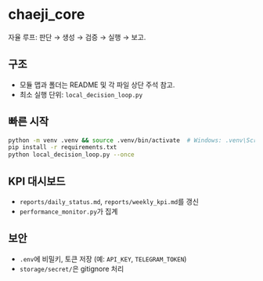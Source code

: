 # chaeji_core

자율 루프: 판단 → 생성 → 검증 → 실행 → 보고.

## 구조
- 모듈 맵과 폴더는 README 및 각 파일 상단 주석 참고.
- 최소 실행 단위: `local_decision_loop.py`

## 빠른 시작
```bash
python -m venv .venv && source .venv/bin/activate  # Windows: .venv\Scripts\activate
pip install -r requirements.txt
python local_decision_loop.py --once
```

## KPI 대시보드
- `reports/daily_status.md`, `reports/weekly_kpi.md`를 갱신
- `performance_monitor.py`가 집계

## 보안
- `.env`에 비밀키, 토큰 저장 (예: `API_KEY`, `TELEGRAM_TOKEN`)
- `storage/secret/`은 gitignore 처리
